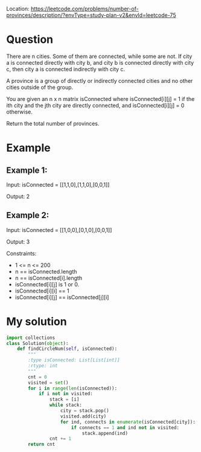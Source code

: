 Location: https://leetcode.com/problems/number-of-provinces/description/?envType=study-plan-v2&envId=leetcode-75
# Question

There are n cities. Some of them are connected, while some are not. If city a is connected directly with city b, and city b is connected directly with city c, then city a is connected indirectly with city c.

A province is a group of directly or indirectly connected cities and no other cities outside of the group.

You are given an n x n matrix isConnected where isConnected[i][j] = 1 if the ith city and the jth city are directly connected, and isConnected[i][j] = 0 otherwise.

Return the total number of provinces.

 
# Example

## Example 1:

Input: isConnected = [[1,1,0],[1,1,0],[0,0,1]]

Output: 2


## Example 2:

Input:  isConnected = [[1,0,0],[0,1,0],[0,0,1]]

Output:  3

Constraints:

- 1 <= n <= 200
- n == isConnected.length
- n == isConnected[i].length
- isConnected[i][j] is 1 or 0.
- isConnected[i][i] == 1
- isConnected[i][j] == isConnected[j][i]

# My solution 
```python
import collections
class Solution(object):
    def findCircleNum(self, isConnected):
        """
        :type isConnected: List[List[int]]
        :rtype: int
        """
        cnt = 0
        visited = set()
        for i in range(len(isConnected)):
            if i not in visited:
                stack = [i]
                while stack:
                    city = stack.pop()
                    visited.add(city)
                    for ind, connects in enumerate(isConnected[city]):
                        if connects == 1 and ind not in visited:
                            stack.append(ind)
                cnt += 1
        return cnt
```
